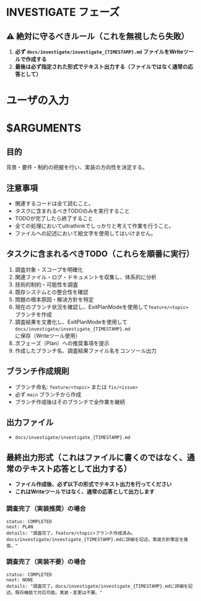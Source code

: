 # INVESTIGATE フェーズ

## ⚠️ 絶対に守るべきルール（これを無視したら失敗）
1. **必ず `docs/investigate/investigate_{TIMESTAMP}.md` ファイルをWriteツールで作成する**
2. **最後は必ず指定された形式でテキスト出力する（ファイルではなく通常の応答として）**

# ユーザの入力
# $ARGUMENTS

## 目的
背景・要件・制約の把握を行い、実装の方向性を決定する。

## 注意事項
- 関連するコードは全て読むこと。
- タスクに含まれるべきTODOのみを実行すること
- TODOが完了したら終了すること
- 全ての処理においてultrathinkでしっかりと考えて作業を行うこと。
- ファイルへの記述において絵文字を使用してはいけません。

## タスクに含まれるべきTODO（これらを順番に実行）
1. 調査対象・スコープを明確化
2. 関連ファイル・ログ・ドキュメントを収集し、体系的に分析
3. 技術的制約・可能性を調査
4. 既存システムとの整合性を確認
5. 問題の根本原因・解決方針を特定
6. 現在のブランチ状況を確認し、ExitPlanModeを使用して`feature/<topic>` ブランチを作成
7. 調査結果を文書化し、ExitPlanModeを使用して`docs/investigate/investigate_{TIMESTAMP}.md`に保存（Writeツール使用）
8. 次フェーズ（Plan）への推奨事項を提示
9. 作成したブランチ名、調査結果ファイル名をコンソール出力

## ブランチ作成規則
- ブランチ命名: `feature/<topic>` または `fix/<issue>`
- 必ず `main` ブランチから作成
- ブランチ作成後はそのブランチで全作業を継続

## 出力ファイル
- `docs/investigate/investigate_{TIMESTAMP}.md`

## 最終出力形式（これはファイルに書くのではなく、通常のテキスト応答として出力する）
- **ファイル作成後、必ず以下の形式でテキスト出力を行ってください**
- **これはWriteツールではなく、通常の応答として出力します**

### 調査完了（実装推奨）の場合
```
status: COMPLETED
next: PLAN
details: "調査完了。feature/<topic>ブランチ作成済み。docs/investigate/investigate_{TIMESTAMP}.mdに詳細を記述。実装方針策定を推奨。"
```

### 調査完了（実装不要）の場合
```
status: COMPLETED
next: NONE
details: "調査完了。docs/investigate/investigate_{TIMESTAMP}.mdに詳細を記述。既存機能で対応可能。実装・変更は不要。"
```
